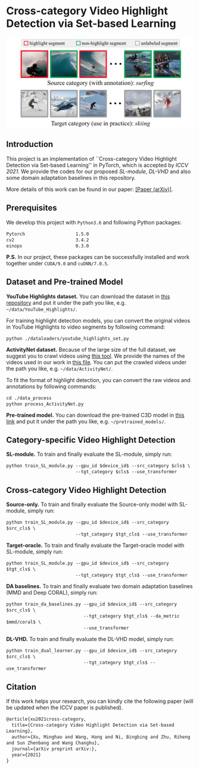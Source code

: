 # Cross-category Video Highlight Detection via Set-based Learning

<p align="center">
  <img src="docs/problem_setting.png" width="600" /> 
</p>

## Introduction

This project is an implementation of ``Cross-category Video Highlight Detection via Set-based Learning'' in PyTorch, which is accepted by *ICCV 2021*. 
We provide the codes for our proposed *SL-module*, *DL-VHD* and also some domain adaptation baselines in this repository.

More details of this work can be found in our paper: [[Paper (arXiv)]](). 

## Prerequisites

We develop this project with `Python3.6` and following Python packages:
```
Pytorch                   1.5.0
cv2                       3.4.2
einops                    0.3.0
```
**P.S.** In our project, these packages can be successfully installed and work together under `CUDA/9.0` and `cuDNN/7.0.5`.

## Dataset and Pre-trained Model

**YouTube Highlights dataset.** You can download the dataset in [this repository](https://github.com/aliensunmin/DomainSpecificHighlight) and put it under the path you like, e.g. `~/data/YouTube_Highlights/`. 

For training highlight detection models, you can convert the original videos in YouTube Highlights to video segments by following command:
```
python ./dataloaders/youtube_highlights_set.py
```

**ActivityNet dataset.** Because of the large size of the full dataset, we suggest you to crawl videos using [this tool](https://github.com/activitynet/ActivityNet/tree/master/Crawler). We provide the names of the videos used in our work in [this file](https://github.com/ChrisAllenMing/Cross_Category_Video_Highlight/blob/main/data_process/data_info/ActivityNet_vids.txt). 
You can put the crawled videos under the path you like, e.g. `~/data/ActivityNet/`.

To fit the format of highlight detection, you can convert the raw videos and annotations by following commands:
```
cd ./data_process
python process_ActivityNet.py
```

**Pre-trained model.** You can download the pre-trained C3D model in [this link](https://drive.google.com/file/d/19NWziHWh1LgCcHU34geoKwYezAogv9fX/view?usp=sharing) and put it under the path you like, e.g. `~/pretrained_models/`.

## Category-specific Video Highlight Detection

**SL-module.** To train and finally evaluate the SL-module, simply run: 
```
python train_SL_module.py --gpu_id $device_id$ --src_category $cls$ \
                          --tgt_category $cls$ --use_transformer
```

## Cross-category Video Highlight Detection

**Source-only.** To train and finally evaluate the Source-only model with SL-module, simply run:
```
python train_SL_module.py --gpu_id $device_id$ --src_category $src_cls$ \
                          --tgt_category $tgt_cls$ --use_transformer
```

**Target-oracle.** To train and finally evaluate the Target-oracle model with SL-module, simply run:
```
python train_SL_module.py --gpu_id $device_id$ --src_category $tgt_cls$ \
                          --tgt_category $tgt_cls$ --use_transformer
```

**DA baselines.** To train and finally evaluate two domain adaptation baselines (MMD and Deep CORAL), simply run:
```
python train_da_baselines.py --gpu_id $device_id$ --src_category $src_cls$ \
                             --tgt_category $tgt_cls$ --da_metric $mmd/coral$ \
                             --use_transformer
```

**DL-VHD.** To train and finally evaluate the DL-VHD model, simply run:
```
python train_dual_learner.py --gpu_id $device_id$ --src_category $src_cls$ \
                             --tgt_category $tgt_cls$ --use_transformer
```

## Citation

If this work helps your research, you can kindly cite the following paper (will be updated when the ICCV paper is published).

```
@article{xu2021cross-category,
  title={Cross-category Video Highlight Detection via Set-based Learning},
  author={Xu, Minghao and Wang, Hang and Ni, Bingbing and Zhu, Riheng and Sun Zhenbang and Wang Changhu},
  journal={arXiv preprint arXiv:},
  year={2021}
}
```